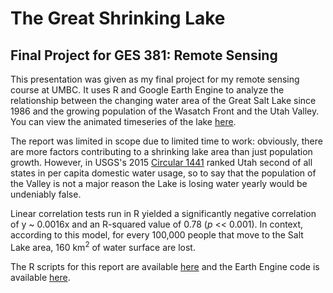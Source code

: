 # The Great Shrinking Lake
## Final Project for GES 381: Remote Sensing

This presentation was given as my final project for my remote sensing course at UMBC. It uses R and Google Earth Engine to analyze the relationship between the changing water area of the Great Salt Lake since 1986 and the growing population of the Wasatch Front and the Utah Valley. You can view the animated timeseries of the lake [here](/381_proj/images).

The report was limited in scope due to limited time to work: obviously, there are more factors contributing to a shrinking lake area than just population growth. However, in USGS's 2015 [Circular 1441]("https://pubs.er.usgs.gov/publication/cir1441") ranked Utah second of all states in per capita domestic water usage, so to say that the population of the Valley is not a major reason the Lake is losing water yearly would be undeniably false.

Linear correlation tests run in R yielded a significantly negative correlation of y ~ 0.0016x and an R-squared value of 0.78 (*p* << 0.001). In context, according to this model, for every 100,000 people that move to the Salt Lake area, 160 km<sup>2</sup> of water surface are lost. 

The R scripts for this report are available [here]("/src") and the Earth Engine code is available [here](https://code.earthengine.google.com/5f7c5dd52c2292d35cbd8dc426d87578).

<object data="/381_proj/gsl_ppt.pdf" type="application/pdf" width="700px" height="700px"/>

